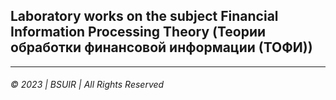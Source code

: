 ## Laboratory works on the subject Financial Information Processing Theory (Теории обработки финансовой информации (ТОФИ))
___  

###### © 2023  | BSUIR | All Rights Reserved
